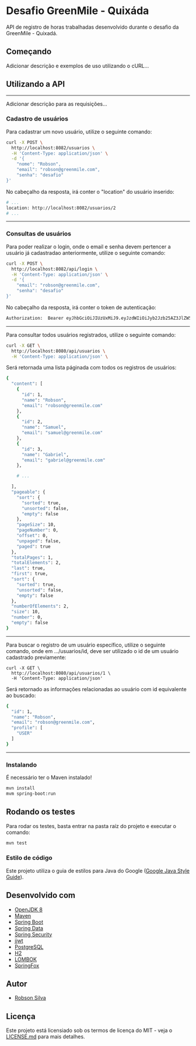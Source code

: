 # Desafio GreenMile - Quixáda

API de registro de horas trabalhadas desenvolvido durante o desafio da GreenMile - Quixadá.

## Começando

Adicionar descrição e exemplos de uso utilizando o cURL...

## Utilizando a API
---

Adicionar descrição para as requisições...

### Cadastro de usuários

Para cadastrar um novo usuário, utilize o seguinte comando:

```sh
curl -X POST \
  http://localhost:8082/usuarios \
  -H 'Content-Type: application/json' \
  -d '{
    "nome": "Robson",
    "email": "robson@greenmile.com",
    "senha": "desafio"
}'
```

No cabeçalho da resposta, irá conter o "location" do usuário inserido:

```sh
# ...
location: http://localhost:8082/usuarios/2 
# ...
```
---

### Consultas de usuários

Para poder realizar o login, onde o email e senha devem pertencer a usuário já cadastradao anteriormente, utilize o seguinte comando:
```sh
curl -X POST \
  http://localhost:8082/api/login \
  -H 'Content-Type: application/json' \
  -d '{
    "email": "robson@greenmile.com",
    "senha": "desafio"
}'
```

No cabeçalho da resposta, irá conter o token de autenticação:

```sh
Authorization:	Bearer eyJhbGciOiJIUzUxMiJ9.eyJzdWIiOiJyb2Jzb25AZ3JlZW5taWxlLmNvbSIsImV4cCI6MTU1Mjk2OTk0N30.VEjesYlH_jF8KNC7EUkXwk0L2wSZswA-uZ-kEsq0rb0eTYJ92h0q2EEWkn2dxpTHojjQftC_azJf9OcO8_ijvA
```
---

Para consultar todos usuários registrados, utilize o seguinte comando:

```sh
curl -X GET \
  http://localhost:8080/api/usuarios \
  -H 'Content-Type: application/json' \
```

Será retornada uma lista páginada com todos os registros de usuários:
```sh
{
  "content": [
    {
      "id": 1,
      "name": "Robson",
      "email": "robson@greenmile.com"
    },
    {
      "id": 2,
      "name": "Samuel",
      "email": "samuel@greenmile.com"
    },
    {
      "id": 3,
      "name": "Gabriel",
      "email": "gabriel@greenmile.com"
    },

    # ...

  ],
  "pageable": {
    "sort": {
      "sorted": true,
      "unsorted": false,
      "empty": false
    },
    "pageSize": 10,
    "pageNumber": 0,
    "offset": 0,
    "unpaged": false,
    "paged": true
  },
  "totalPages": 1,
  "totalElements": 2,
  "last": true,
  "first": true,
  "sort": {
    "sorted": true,
    "unsorted": false,
    "empty": false
  },
  "numberOfElements": 2,
  "size": 10,
  "number": 0,
  "empty": false
}
```
---

Para buscar o registro de um usuário específico, utilize o seguinte comando, onde em .../usuarios/id, deve ser utilizado o id de um usuário cadastrado previamente:

```
curl -X GET \
  http://localhost:8080/api/usuarios/1 \
  -H 'Content-Type: application/json'
```

Será retornado as informações relacionadas ao usuário com id equivalente ao buscado:

```sh
{
  "id": 1,
  "name": "Robson",
  "email": "robson@greenmile.com",
  "profile": [
    "USER"
  ]
}
```
---

### Instalando

É necessário ter o Maven instalado!

```sh
mvn install
mvm spring-boot:run
```

## Rodando os testes

Para rodar os testes, basta entrar na pasta raíz do projeto e executar o comando:

``` sh
mvn test
```

### Estilo de código

Este projeto utiliza o guia de estilos para Java do Google ([Google Java Style Guide](https://google.github.io/styleguide/javaguide.html)).

## Desenvolvido com

* [OpenJDK 8](https://openjdk.java.net/projects/jdk8/)
* [Maven](https://maven.apache.org/)
* [Spring Boot](https://spring.io/projects/spring-boot)
* [Spring Data](https://spring.io/projects/spring-data)
* [Spring Security](https://spring.io/projects/spring-security)
* [jjwt](https://github.com/jwtk/jjwt)
* [PostgreSQL](https://www.postgresql.org/)
* [H2](http://www.h2database.com/html/main.html)
* [LOMBOK](https://projectlombok.org/)
* [SpringFox](http://springfox.github.io/springfox/)

## Autor

* [Robson Silva](https://github.com/robsonsilv4)

## Licença

Este projeto está licensiado sob os termos de licença do MIT - veja o [LICENSE.md](https://opensource.org/licenses/MIT) para mais detalhes.
